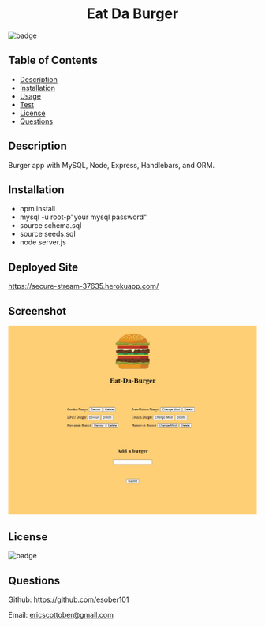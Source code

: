 <h1 align="center"> Eat Da Burger </h1>

![badge](https://img.shields.io/badge/license-MIT-blue)

## Table of Contents
- [Description](#description)
- [Installation](#install)
- [Usage](#usage)
- [Test](#test)
- [License](#license)
- [Questions](#questions)

## Description
Burger app with MySQL, Node, Express, Handlebars, and ORM.

## Installation
- npm install
- mysql -u root-p"your mysql password"
- source schema.sql
- source seeds.sql
- node server.js

## Deployed Site
https://secure-stream-37635.herokuapp.com/

## Screenshot

![Screenshot](public/assets/img/screenshot.jpg "Screenshot")

## License
![badge](https://img.shields.io/badge/license-MIT-blue)

## Questions
Github: https://github.com/esober101

Email: ericscottober@gmail.com
